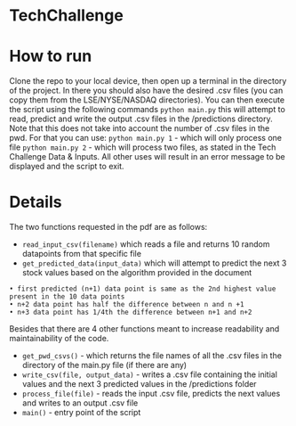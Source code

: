 # TechChallenge

# How to run
Clone the repo to your local device, then open up a terminal in the directory of the project. In there you should also have the desired .csv files (you can copy them from the LSE/NYSE/NASDAQ directories). You can then execute the script using the following commands
`python main.py` this will attempt to read, predict and write the output .csv files in the /predictions directory. Note that this does not take into account the number of .csv files in the pwd. For that you can use:
`python main.py 1` - which will only process one file
`python main.py 2` - which will process two files, as stated in the Tech Challenge Data & Inputs.
All other uses will result in an error message to be displayed and the script to exit.

# Details
The two functions requested in the pdf are as follows:
- `read_input_csv(filename)` which reads a file and returns 10 random datapoints from that specific file
- `get_predicted_data(input_data)` which will attempt to predict the next 3 stock values based on the algorithm provided in the document
 ```
• first predicted (n+1) data point is same as the 2nd highest value present in the 10 data points
• n+2 data point has half the difference between n and n +1
• n+3 data point has 1/4th the difference between n+1 and n+2
 ```

Besides that there are 4 other functions meant to increase readability and maintainability of the code.
- `get_pwd_csvs()` - which returns the file names of all the .csv files in the directory of the main.py file (if there are any)
- `write_csv(file, output_data)` - writes a .csv file containing the initial values and the next 3 predicted values in the /predictions folder
- `process_file(file)` - reads the input .csv file, predicts the next values and writes to an output .csv file
- `main()` - entry point of the script